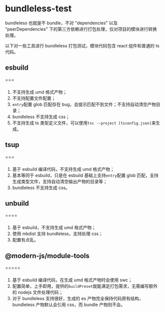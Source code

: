 # bundleless-test

bundleless 也就是不 bundle，不对 "dependencies" 以及 "peerDependencies" 下的第三方依赖进行打包处理，仅对项目的模块进行转换处理。

以下对一些工具进行 bundleless 打包测试，模块代码包含 react 组件和普通的 ts 代码。

## esbuild

⭐⭐⭐

1. 不支持生成 umd 格式产物；
2. 不支持配置文件配置；
3. `entry`配置 glob 匹配存在 bug，会提示匹配不到文件；不支持自动清空产物目录；
4. bundleless 不支持生成 css；
5. 不支持生成 ts 类型定义文件，可以使用`tsc --project [tsconfig.json]`来生成。

## tsup

⭐⭐⭐

1. 基于 esbuild 编译代码，不支持生成 umd 格式产物；
2. 基本等同于 esbuild，只是在 esbuild 基础上支持`entry`配置 glob 匹配，支持生成类型文件，支持自动清空输出产物的目录等；
3. bundleless 不支持生成 css。

## unbuild

⭐⭐⭐⭐

1. 基于 esbuild，不支持生成 umd 格式产物；
2. 使用 mkdist 支持 bundleless，支持处理 css；
3. 配置有点乱。

## @modern-js/module-tools

⭐⭐⭐⭐⭐

1. 基于 esbuild 编译代码，在生成 umd 格式产物时会使用 swc；
2. 配置简单，上手即用，提供的`buildPreset`就能满足打包需求，无需编写额外的 nodejs 文件处理代码；
3. 对于 bundleless 支持很好，生成的 es 产物完全保持代码原有结构，bundleless 产物默认会引用 css，而 bundle 产物则不会。
